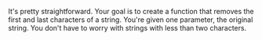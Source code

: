 It's pretty straightforward. Your goal is to create a function that removes the first and last characters of a string.
 You're given one parameter, the original string. You don't have to worry with strings with less than two characters.

